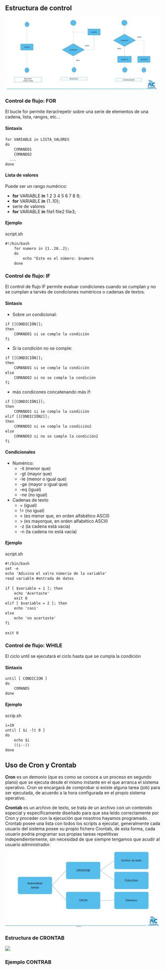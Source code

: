 ## Estructura de control

![](https://github.com/Felipe0408/Imagenes/blob/main/ControlFlujoImg)

### Control de flujo: **FOR**
El bucle for permite iterar/repetir sobre una serie de elementos de una cadena, lista, rangos, etc...
#### Sintaxis
```
for VARIABLE in LISTA_VALORES
do
	COMANDO1
	COMANDO2
  ...
done
```
#### Lista de valores
Puede ser un rango numérico:
- **for** VARIABLE **in** 1 2 3 4 5 6 7 8 9;
- **for** VARIABLE **in** {1..10};
- serie de valores
- **for** VARIABLE **in** file1 file2 file3;
#### Ejemplo
script.sh
```
#!/bin/bash
	for numero in {1..20..2};
	do
		echo "Este es el número: $numero
	done
```

### Control de flujo: **IF**
El control de flujo IF permite evaluar condiciones cuando se cumplan y no se cumplan a tarvés de condiciones numéricos o cadenas de textos.
#### Sintaxis
- Sobre un condicional:
```
if [[CONDICIÓN]];
then
	COMANDO1 si se comple la condición
fi
```
-  Si la condición no se comple:
```
if [[CONDICIÓN]];
then
	COMANDO1 si se comple la condición
else
	COMANDO2 si no se comple la condición
fi
```
- más condicones concatenando más if:
```
if [[CONDICIÓN1]];
then
	COMANDO1 si se comple la condición
elif [[CONDICIÓN2]];
then
	COMANDO2 si se comple la condición2
else
	COMANDO3 si no se comple la condición2
fi
```
#### Condicionales
- Numérico:
	- -it (menor que)
	- -gt (mayor que)
	- -le (menor o igual que)
	- -ge (mayor o igual que)
	- -eq (igual)
	- -ne (no igual)
- Cadenas de texto
	- = (igual)
	- != (no igual)
	- < (es menor que, en orden alfabético ASCII)
	- \> (es mayorque, en orden alfabético ASCII)
	- -z (la cadena está vacía)
	- -n (la cadena no está vacía)
#### Ejemplo
script.sh
```
#!/bin/bash
set -e
echo 'Adivina el valro númerio de la variable'
read variable #entrada de datos

if [ $variable = 1 ]; then
	echo 'Acertaste'
	exit 0
elif [ $variable = 2 ]; then
	echo 'casi'
else
	echo 'no acertaste'
fi

exit 0
```

### Control de flujo: **WHILE**
El ciclo until se ejecutará el ciclo hasta que se cumpla la condición
#### Sintaxis
```
until [ CONDICION ]
do
	COMANDS
done
```
#### Ejemplo
scrip.sh
```
i=10
until [ $i -lt 0 ]
do
	echo $i
	((i--))
done
```

## Uso de Cron y Crontab
**Cron** es un demonio (que es como se conoce a un proceso en segundo plano) que se ejecuta desde el mismo instante en el que arranca el sistema operativo. Cron se encargará de comprobar si existe alguna tarea (job) para ser ejecutada, de acuerdo a la hora configurada en el propio sistema operativo. 

**Crontab** es un archivo de texto, se trata de un archivo con un contenido especial y específicamente diseñado para que sea leído correctamente por Cron y proceder con la ejecución que nosotros hayamos programado. Crontab posee una lista con todos los scripts a ejecutar, generalmente cada usuario del sistema posee su propio fichero Crontab, de esta forma, cada usuario podría programar sus propias tareas repetitivas independientemente, sin necesidad de que siempre tengamos que acudir al usuario administrador.
![](https://github.com/Felipe0408/Imagenes/blob/main/Cron_Crontab)

### Estructura de CRONTAB
![](https://github.com/Felipe0408/Imagenes/blob/main/Estructura_Crontab)
### Ejemplo **CONTRAB**
